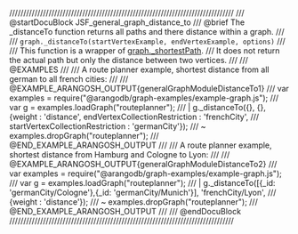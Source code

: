 ////////////////////////////////////////////////////////////////////////////////
/// @startDocuBlock JSF_general_graph_distance_to
/// @brief The _distanceTo function returns all paths and there distance within a graph.
///
/// `graph._distanceTo(startVertexExample, endVertexExample, options)`
///
/// This function is a wrapper of [graph._shortestPath](#shortestpath).
/// It does not return the actual path but only the distance between two vertices.
///
/// @EXAMPLES
///
/// A route planner example, shortest distance from all german to all french cities:
///
/// @EXAMPLE_ARANGOSH_OUTPUT{generalGraphModuleDistanceTo1}
///   var examples = require("@arangodb/graph-examples/example-graph.js");
///   var g = examples.loadGraph("routeplanner");
/// | g._distanceTo({}, {}, {weight : 'distance', endVertexCollectionRestriction : 'frenchCity',
///   startVertexCollectionRestriction : 'germanCity'});
/// ~ examples.dropGraph("routeplanner");
/// @END_EXAMPLE_ARANGOSH_OUTPUT
///
/// A route planner example, shortest distance from Hamburg and Cologne to Lyon:
///
/// @EXAMPLE_ARANGOSH_OUTPUT{generalGraphModuleDistanceTo2}
///   var examples = require("@arangodb/graph-examples/example-graph.js");
///   var g = examples.loadGraph("routeplanner");
/// | g._distanceTo([{_id: 'germanCity/Cologne'},{_id: 'germanCity/Munich'}], 'frenchCity/Lyon',
///   {weight : 'distance'});
/// ~ examples.dropGraph("routeplanner");
/// @END_EXAMPLE_ARANGOSH_OUTPUT
///
/// @endDocuBlock
////////////////////////////////////////////////////////////////////////////////